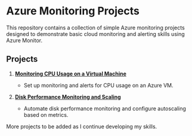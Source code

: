 # Azure Monitoring Projects

This repository contains a collection of simple Azure monitoring projects designed to demonstrate basic cloud monitoring and alerting skills using Azure Monitor.


## Projects

1. **[Monitoring CPU Usage on a Virtual Machine](./Project-CPU-monitoring/README.md)**
   - Set up monitoring and alerts for CPU usage on an Azure VM.

2. **[Disk Performance Monitoring and Scaling](./Project-disk-scaling/README.md)**
   - Automate disk performance monitoring and configure autoscaling based on metrics.

More projects to be added as I continue developing my skills.
